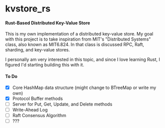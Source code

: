 # kvstore_rs

#### Rust-Based Distributed Key-Value Store ####
This is my own implementation of a distributed key-value store. My goal with this project is to take inspiration from MIT's "Distributed Systems" class, also known as MIT6.824. In that class is discussed RPC, Raft, sharding, and key-value stores.

I personally am very interested in this topic, and since I love learning Rust, I figured I'd starting building this with it.

#### To Do ####
- [x] Core HashMap data structure (might change to BTreeMap or write my own)
- [x] Protocol Buffer methods
- [ ] Server for Put, Get, Update, and Delete methods
- [ ] Write-Ahead Log
- [ ] Raft Consensus Algorithm
- [ ] ???